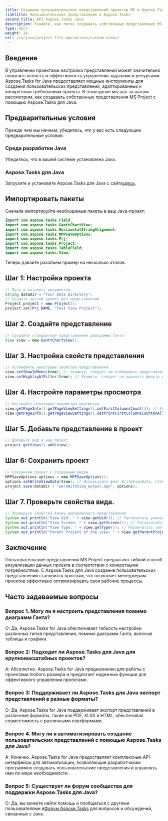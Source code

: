 ```yaml
---
title: Создание пользовательских представлений проектов MS в Aspose.Tasks
linktitle: Пользовательские представления в Aspose.Tasks
second_title: API Aspose.Tasks Java
description: Узнайте, как легко создавать собственные представления MS Project с помощью Aspose.Tasks для Java. Повышайте эффективность управления проектами с помощью индивидуальных представлений.
type: docs
weight: 24
url: /ru/java/project-file-operations/custom-views/
---
```

## Введение
В управлении проектами настройка представлений может значительно повысить ясность и эффективность управления задачами и ресурсами. Aspose.Tasks for Java предоставляет мощные инструменты для создания пользовательских представлений, адаптированных к конкретным требованиям проекта. В этом уроке мы шаг за шагом рассмотрим, как создавать собственные представления MS Project с помощью Aspose.Tasks для Java.
## Предварительные условия
Прежде чем мы начнем, убедитесь, что у вас есть следующие предварительные условия:
### Среда разработки Java
Убедитесь, что в вашей системе установлена Java.
### Aspose.Tasks для Java
 Загрузите и установите Aspose.Tasks для Java с сайта[здесь](https://releases.aspose.com/tasks/java/).
## Импортировать пакеты
Сначала импортируйте необходимые пакеты в ваш Java-проект:
```java
import com.aspose.tasks.Field;
import com.aspose.tasks.GanttChartView;
import com.aspose.tasks.HorizontalStringAlignment;
import com.aspose.tasks.MPPSaveOptions;
import com.aspose.tasks.Prj;
import com.aspose.tasks.Project;
import com.aspose.tasks.TableField;
import com.aspose.tasks.View;
```
Теперь давайте разобьем пример на несколько этапов:
## Шаг 1: Настройка проекта
```java
// Путь к каталогу документов.
String dataDir = "Your Data Directory";
// Создать пустой проект без представлений
Project project = new Project();
project.set(Prj.NAME, "Test View Project");
```
## Шаг 2. Создайте представление
```java
// Создайте стандартное представление диаграммы Ганта
View view = new GanttChartView();
```
## Шаг 3. Настройка свойств представления
```java
// Установите некоторые свойства представления
view.setShowInMenu(true); // Укажите, следует ли отображать представление в меню
view.setHighlightFilter(true); // Укажите, следует ли выделять фильтр для представления
```
## Шаг 4. Настройте параметры просмотра
```java
// Настройте некоторые параметры просмотра
view.getPageInfo().getPageViewSettings().setFirstColumnsCount(4); // Установите количество первых столбцов для печати на всех страницах.
view.getPageInfo().getPageViewSettings().setPrintFirstColumnsCountOnAllPages(true); // Укажите, следует ли печатать указанное количество первых столбцов на всех страницах.
```
## Шаг 5. Добавьте представление в проект
```java
// Добавьте вид в наш проект
project.getViews().add(view);
```
## Шаг 6: Сохранить проект
```java
// Сохраняем проект с созданным видом
MPPSaveOptions options = new MPPSaveOptions();
options.setWriteViewData(true); // Используйте флаг WriteViewData, чтобы сохранить изменения проекта.Views
project.save(dataDir + "workWithView_output.mpp", options);
```
## Шаг 7. Проверьте свойства вида.
```java
// Проверьте свойства вновь добавленного представления
System.out.println("View Uid: " + view.getUid()); // Распечатать уникальный идентификатор представления
System.out.println("View Screen: " + view.getScreen()); // Распечатайте тип экрана для представления
System.out.println("View Type: " + view.getType()); // Распечатать тип представления
System.out.println("Parent Project of the view: " + view.getParentProject().get(Prj.NAME)); // Распечатайте родительский проект представления
```
## Заключение
Пользовательские представления MS Project предлагают гибкий способ визуализации данных проекта в соответствии с конкретными потребностями. С Aspose.Tasks для Java создание пользовательских представлений становится простым, что позволяет менеджерам проектов эффективно оптимизировать свои рабочие процессы.
## Часто задаваемые вопросы
### Вопрос 1. Могу ли я настроить представления помимо диаграмм Ганта?
О: Да, Aspose.Tasks for Java обеспечивает гибкость настройки различных типов представлений, помимо диаграмм Ганта, включая таблицы и графики.
### Вопрос 2: Подходит ли Aspose.Tasks для Java для крупномасштабных проектов?
А: Абсолютно. Aspose.Tasks for Java предназначен для работы с проектами любого размера и предлагает надежные функции для эффективного управления проектами.
### Вопрос 3: Поддерживает ли Aspose.Tasks для Java экспорт представлений в разные форматы?
О: Да, Aspose.Tasks for Java поддерживает экспорт представлений в различные форматы, такие как PDF, XLSX и HTML, обеспечивая совместимость с различными платформами.
### Вопрос 4. Могу ли я автоматизировать создание пользовательских представлений с помощью Aspose.Tasks для Java?
А: Конечно. Aspose.Tasks for Java предоставляет комплексные API-интерфейсы для автоматизации, позволяющие разработчикам программно создавать пользовательские представления и управлять ими по мере необходимости.
### Вопрос 5: Существует ли форум сообщества для поддержки Aspose.Tasks для Java?
 О: Да, вы можете найти помощь и пообщаться с другими пользователями в[Форум Aspose.Tasks](https://forum.aspose.com/c/tasks/15) для вопросов и обсуждений, связанных с Java.